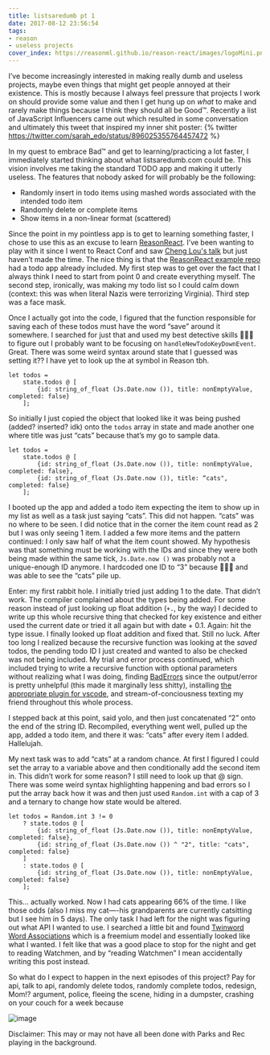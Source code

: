 ```yaml
---
title: listsaredumb pt 1
date: 2017-08-12 23:56:54
tags:
- reason
- useless projects
cover_index: https://reasonml.github.io/reason-react/images/logoMini.png
---
```


I’ve become increasingly interested in making really dumb and useless projects, maybe even things that might get people annoyed at their existence. This is mostly because I always feel pressure that projects I work on should provide some value and then I get hung up on _what_ to make and rarely make things because I think they should all be Good™. Recently a list of JavaScript Influencers came out which resulted in some conversation and ultimately this tweet that inspired my inner shit poster:
{% twitter https://twitter.com/sarah_edo/status/896025355764457472 %}


In my quest to embrace Bad™ and get to learning/practicing a lot faster, I immediately started thinking about what listsaredumb.com could be. This vision involves me taking the standard TODO app and making it utterly useless. The features that nobody asked for will probably be the following:
* Randomly insert in todo items using mashed words associated with the intended todo item
* Randomly delete or complete items
* Show items in a non-linear format (scattered)

Since the point in my pointless app is to get to learning something faster, I chose to use this as an excuse to learn [ReasonReact](https://reasonml.github.io/reason-react/). I’ve been wanting to play with it since I went to React Conf and saw [Cheng Lou's talk](https://www.youtube.com/watch?v=_0T5OSSzxms) but just haven’t made the time. The nice thing is that the [ReasonReact example repo](https://github.com/chenglou/reason-react-example) had a todo app already included. My first step was to get over the fact that I always think I need to start from point 0 and create everything myself. The second step, ironically, was making my todo list so I could calm down (context: this was when literal Nazis were terrorizing Virginia). Third step was a face mask.

Once I actually got into the code, I figured that the function responsible for saving each of these todos must have the word “save” around it somewhere. I searched for just that and used my best detective skills 🕵🏼‍♀️ to figure out I probably want to be focusing on `handleNewTodoKeyDownEvent`. Great. There was some weird syntax around state that I guessed was setting it?? I have yet to look up the at symbol in Reason tbh.

```
let todos =
    state.todos @ [
        {id: string_of_float (Js.Date.now ()), title: nonEmptyValue, completed: false}
    ];
```

So initially I just copied the object that looked like it was being pushed (added? inserted? idk) onto the `todos` array in state and made another one where title was just “cats” because that’s my go to sample data.

```
let todos =
    state.todos @ [
        {id: string_of_float (Js.Date.now ()), title: nonEmptyValue, completed: false},
        {id: string_of_float (Js.Date.now ()), title: “cats", completed: false}
    ];
```

I booted up the app and added a todo item expecting the item to show up in my list as well as a task just saying “cats”. This did not happen. “cats” was no where to be seen. I did notice that in the corner the item count read as 2 but I was only seeing 1 item. I added a few more items and the pattern continued: I only saw half of what the item count showed. My hypothesis was that something must be working with the IDs and since they were both being made within the same tick, `Js.Date.now ()` was probably not a unique-enough ID anymore. I hardcoded one ID to “3” because 🤷🏼‍♀️ and was able to see the “cats” pile up.

Enter: my first rabbit hole. I initially tried just adding 1 to the date. That didn’t work. The compiler complained about the types being added. For some reason instead of just looking up float addition (`+.`, by the way) I decided to write up this whole recursive thing that checked for key existence and either used the current date or tried it all again but with date + 0.1. Again: hit the type issue. I finally looked up float addition and fixed that. Still no luck. After too long I realized because the recursive function was looking at the _saved_ todos, the pending todo ID I just created and wanted to also be checked was not being included. My trial and error process continued, which included trying to write a recursive function with optional parameters without realizing what I was doing, finding [BadErrors](https://github.com/reasonml/BetterErrors) since the output/error is pretty unhelpful (this made it marginally less shitty), installing [the appropriate plugin for vscode](https://github.com/reasonml-editor/vscode-reasonml), and stream-of-conciousness texting my friend throughout this whole process.

I stepped back at this point, said yolo, and then just concatenated “2” onto the end of the string ID. Recompiled, everything went well, pulled up the app, added a todo item, and there it was: “cats” after every item I added. Hallelujah.

My next task was to add “cats” at a random chance. At first I figured I could set the array to a variable above and then conditionally add the second item in. This didn’t work for some reason? I still need to look up that @ sign. There was some weird syntax highlighting happening and bad errors so I put the array back how it was and then just used `Random.int` with a cap of 3 and a ternary to change how state would be altered.


```
let todos = Random.int 3 != 0
    ? state.todos @ [
        {id: string_of_float (Js.Date.now ()), title: nonEmptyValue, completed: false},
        {id: string_of_float (Js.Date.now ()) ^ "2", title: "cats", completed: false}
    ]
    : state.todos @ [
        {id: string_of_float (Js.Date.now ()), title: nonEmptyValue, completed: false}
    ];
```  

This... actually worked. Now I had cats appearing 66% of the time. I like those odds (also I miss my cat—-his grandparents are currently catsitting but I see him in 5 days). The only task I had left for the night was figuring out what API I wanted to use. I searched a little bit and found [Twinword Word Associations](https://www.twinword.com/api/word-associations.php) which is a freemium model and essentially looked like what I wanted. I felt like that was a good place to stop for the night and get to reading Watchmen, and by “reading Watchmen” I mean accidentally writing this post instead.

So what do I expect to happen in the next episodes of this project? Pay for api, talk to api, randomly delete todos, randomly complete todos, redesign, Mom!? argument, police, fleeing the scene, hiding in a dumpster, crashing on your couch for a week because

![image](https://uproxx.files.wordpress.com/2015/06/j-ralph-homeless.gif?w=650)

Disclaimer: This may or may not have all been done with Parks and Rec playing in the background.
